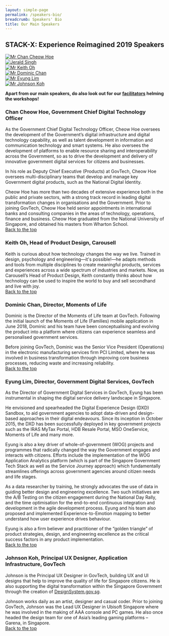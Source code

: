 ```yaml
---
layout: simple-page
permalink: /speakers-bio/
breadcrumb: Speakers' Bio
title: Our Main Speakers 
---
```


## **STACK-X: Experience Reimagined 2019 Speakers**
<a id="backto-top"></a>
<div class="row">
    <div class="col is-4">
        <a href="#cheow-hoe">
            <img src="/images/Chan-Cheow-Hoe-V3.jpg" alt="Mr Chan Cheow Hoe">
        </a>
    </div>
    <div class="col is-4">
        <a href="#jerald-singh">
            <img src="/images/Jerald-Singh-V2.jpg" alt="Jerald Singh">
        </a>
    </div>
    <div class="col is-4">
        <a href="#keith-oh">
            <img src="/images/Keith-Oh.jpg" alt="Mr Keith Oh">
        </a>
    </div>
</div>
<div class="row">
    <div class="col is-4">
        <a href="#dominic-chan">
            <img src="/images/Dominic-Chan.jpg" alt="Mr Dominic Chan">
        </a>
    </div>
    <div class="col is-4">
        <a href="#eyung-lim">
            <img src="/images/Eyung-Lim-V2.jpg" alt="Mr Eyung Lim">
        </a>
    </div>
    <div class="col is-4">
        <a href="#johnson-koh">
            <img src="/images/Johnson-Koh.jpg" alt="Mr Johnson Koh">
        </a>
    </div>
</div>

**Apart from our main speakers, do also look out for our [facilitators](https://www.govtechstack.sg/facilitators-bio/) helming the workshops!**

<a id="cheow-hoe"></a>
### **Chan Cheow Hoe, Government Chief Digital Technology Officer**
As the Government Chief Digital Technology Officer, Cheow Hoe oversees the development of the Government’s digital infrastructure and digital technology capability, as well as talent development in information and communication technology and smart systems. He also oversees the development of platforms to enable resource sharing and interoperability across the Government, so as to drive the development and delivery of innovative government digital services for citizens and businesses. 

In his role as Deputy Chief Executive (Products) at GovTech, Cheow Hoe oversees multi-disciplinary teams that develop and manage key Government digital products, such as the National Digital Identity.

Cheow Hoe has more than two decades of extensive experience both in the public and private sectors, with a strong track record in leading digital transformation changes in organisations and the Government. Prior to joining GovTech, Cheow Hoe held senior appointments in international banks and consulting companies in the areas of technology, operations, finance and business. Cheow Hoe graduated from the National University of Singapore, and obtained his masters from Wharton School.<br>
[Back to the top](#backto-top)
<a id="keith-oh"></a>
### **Keith Oh, Head of Product Design, Carousell**
Keith is curious about how technology changes the way we live. Trained in design, psychology and engineering—it's possible!—he adapts methods and tools from multiple disciplines to create meaningful products, services and experiences across a wide spectrum of industries and markets. Now, as Carousell’s Head of Product Design, Keith constantly thinks about how technology can be used to inspire the world to buy and sell secondhand and live with joy.<br>
[Back to the top](#backto-top)
<a id="dominic-chan"></a>
### **Dominic Chan, Director, Moments of Life**
Dominic is the Director of the Moments of Life team at GovTech. Following the initial launch of the Moments of Life (Families) mobile application in June 2018, Dominic and his team have been conceptualising and evolving the product into a platform where citizens can experience seamless and personalised government services.

Before joining GovTech, Dominic was the Senior Vice President (Operations) in the electronic manufacturing services firm PCI Limited, where he was involved in business transformation through improving core business processes, reducing waste and increasing reliability.<br>
[Back to the top](#backto-top)
<a id="eyung-lim"></a>
### **Eyung Lim, Director, Government Digital Services, GovTech**
As the Director of Government Digital Services in GovTech, Eyung has been instrumental in shaping the digital service delivery landscape in Singapore.

He envisioned and spearheaded the Digital Experience Design (DXD) Sandbox, to aid government agencies to adopt data-driven and design-based approaches in their digital endeavours. Since its inception in October 2015, the DXD has been successfully deployed in key government projects such as the IRAS MyTax Portal, HDB Resale Portal, MSO OneService, Moments of Life and many more.

Eyung is also a key driver of whole-of-government (WOG) projects and programmes that radically changed the way the Government engages and interacts with citizens. Efforts include the implementation of the WOG Application Analytics platform (which is part of the Singapore Government Tech Stack as well as the Service Journey approach) which fundamentally streamlines offerings across government agencies around citizen needs and life stages.

As a data researcher by training, he strongly advocates the use of data in guiding better design and engineering excellence. Two such initiatives are the A/B Testing on the citizen engagement during the National Day Rally, and the time optimisation for the end-to-end continuous integration and development in the agile development process. Eyung and his team also proposed and implemented Experience-to-Emotion mapping to better understand how user experience drives behaviour.

Eyung is also a firm believer and practitioner of the “golden triangle” of product strategies, design, and engineering excellence as the critical success factors in any product implementation.<br>
[Back to the top](#backto-top)
<a id="johnson-koh"></a>
### **Johnson Koh, Principal UX Designer, Application Infrastructure, GovTech**
Johnson is the Principal UX Designer in GovTech, building UX and UI designs that help to improve the quality of life for Singapore citizens. He is also supporting the digital transformation within the Singapore Government through the creation of [DesignSystem.gov.sg](https://designsystem.gov.sg).

Johnson works daily as an artist, designer and casual coder. Prior to joining GovTech, Johnson was the Lead UX Designer in Ubisoft Singapore where he was involved in the making of AAA console and PC games. He also once headed the design team for one of Asia’s leading gaming platforms – Garena, in Singapore.<br>
[Back to the top](#backto-top)

